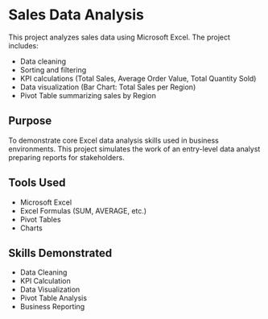 # Sales Data Analysis

This project analyzes sales data using Microsoft Excel. The project includes:

- Data cleaning
- Sorting and filtering
- KPI calculations (Total Sales, Average Order Value, Total Quantity Sold)
- Data visualization (Bar Chart: Total Sales per Region)
- Pivot Table summarizing sales by Region

## Purpose

To demonstrate core Excel data analysis skills used in business environments. This project simulates the work of an entry-level data analyst preparing reports for stakeholders.

## Tools Used

- Microsoft Excel
- Excel Formulas (SUM, AVERAGE, etc.)
- Pivot Tables
- Charts

## Skills Demonstrated

- Data Cleaning
- KPI Calculation
- Data Visualization
- Pivot Table Analysis
- Business Reporting
